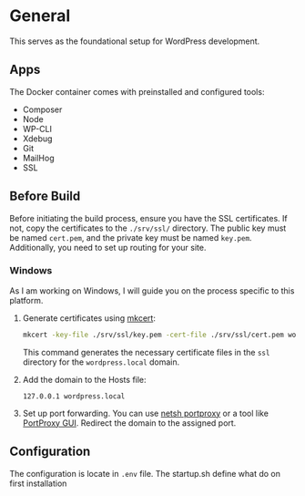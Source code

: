 # General
This serves as the foundational setup for WordPress development.

## Apps
The Docker container comes with preinstalled and configured tools:

* Composer
* Node
* WP-CLI
* Xdebug
* Git
* MailHog
* SSL

## Before Build
Before initiating the build process, ensure you have the SSL certificates. If not, copy the certificates to the `./srv/ssl/` directory. The public key must be named `cert.pem`, and the private key must be named `key.pem`. Additionally, you need to set up routing for your site.

### Windows
As I am working on Windows, I will guide you on the process specific to this platform.

1. Generate certificates using [mkcert](https://github.com/FiloSottile/mkcert/):
   ```bash
   mkcert -key-file ./srv/ssl/key.pem -cert-file ./srv/ssl/cert.pem wordpress.local *.wordpress.local
   ```
   This command generates the necessary certificate files in the `ssl` directory for the `wordpress.local` domain.

2. Add the domain to the Hosts file:
   ```
   127.0.0.1 wordpress.local
   ```

3. Set up port forwarding. You can use [netsh portproxy](https://learn.microsoft.com/en-us/windows-server/networking/technologies/netsh/netsh-interface-portproxy) or a tool like [PortProxy GUI](https://github.com/zmjack/PortProxyGUI). Redirect the domain to the assigned port.

## Configuration
The configuration is locate in `.env` file.
The startup.sh define what do on first installation
